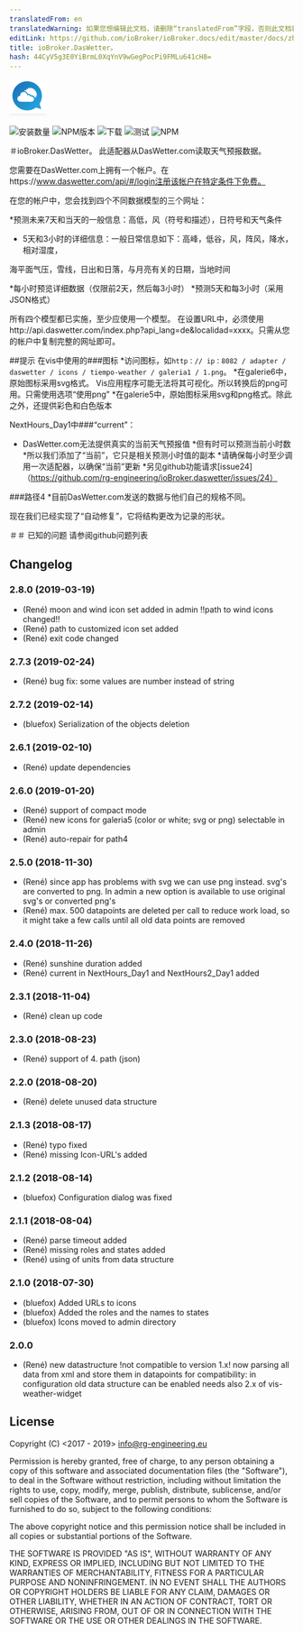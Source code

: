 ```yaml
---
translatedFrom: en
translatedWarning: 如果您想编辑此文档，请删除“translatedFrom”字段，否则此文档将再次自动翻译
editLink: https://github.com/ioBroker/ioBroker.docs/edit/master/docs/zh-cn/adapterref/iobroker.daswetter/README.md
title: ioBroker.DasWetter。
hash: 44CyV5g3E0YiBrmL0XqYnV9wGegPocPi9FMLu641cH8=
---
```

![商标](../../../en/adapterref/iobroker.daswetter/admin/daswettercom.png)

![安装数量](http://iobroker.live/badges/daswetter-stable.svg)
![NPM版本](https://img.shields.io/npm/v/iobroker.daswetter.svg)
![下载](https://img.shields.io/npm/dm/iobroker.daswetter.svg)
![测试](https://travis-ci.org/rg-engineering/ioBroker.daswetter.svg?branch=master)
![NPM](https://nodei.co/npm/iobroker.daswetter.png?downloads=true)

＃ioBroker.DasWetter。
此适配器从DasWetter.com读取天气预报数据。

您需要在DasWetter.com上拥有一个帐户。在https://www.daswetter.com/api/#/login注册该帐户在特定条件下免费。

在您的帐户中，您会找到四个不同数据模型的三个网址：

*预测未来7天和当天的一般信息：高低，风（符号和描述），日符号和天气条件
* 5天和3小时的详细信息：一般日常信息如下：高峰，低谷，风，阵风，降水，相对湿度，

海平面气压，雪线，日出和日落，与月亮有关的日期，当地时间

*每小时预览详细数据（仅限前2天，然后每3小时）
*预测5天和每3小时（采用JSON格式）

所有四个模型都已实施，至少应使用一个模型。
在设置URL中，必须使用http://api.daswetter.com/index.php?api_lang=de&localidad=xxxx。只需从您的帐户中复制完整的网址即可。

##提示
在vis中使用的###图标
*访问图标，如`http：// ip：8082 / adapter / daswetter / icons / tiempo-weather / galeria1 / 1.png`。
*在galerie6中，原始图标采用svg格式。 Vis应用程序可能无法将其可视化。所以转换后的png可用。只需使用选项“使用png”
*在galerie5中，原始图标采用svg和png格式。除此之外，还提供彩色和白色版本

NextHours_Day1中###“current”：
* DasWetter.com无法提供真实的当前天气预报值
*但有时可以预测当前小时数
*所以我们添加了“当前”，它只是相关预测小时值的副本
*请确保每小时至少调用一次适配器，以确保“当前”更新
*另见github功能请求[issue24]（https://github.com/rg-engineering/ioBroker.daswetter/issues/24）

###路径4
*目前DasWetter.com发送的数据与他们自己的规格不同。

现在我们已经实现了“自动修复”，它将结构更改为记录的形状。

＃＃ 已知的问题
请参阅github问题列表

## Changelog

### 2.8.0 (2019-03-19)
* (René) moon and wind icon set added in admin !!path to wind icons changed!!
* (René) path to customized icon set added 
* (René) exit code changed

### 2.7.3 (2019-02-24)
* (René) bug fix: some values are number instead of string

### 2.7.2 (2019-02-14)
* (bluefox) Serialization of the objects deletion

### 2.6.1 (2019-02-10)
* (René) update dependencies

### 2.6.0 (2019-01-20)
* (René) support of compact mode
* (René) new icons for galeria5 (color or white; svg or png) selectable in admin
* (René) auto-repair for path4

### 2.5.0 (2018-11-30)
* (René) since app has problems with svg we can use png instead. svg's are converted to png. In admin a new option is available to use original svg's or converted png's 
* (René) max. 500 datapoints are deleted per call to reduce work load, so it might take a few calls until all old data points are removed

### 2.4.0 (2018-11-26)
* (René) sunshine duration added
* (René) current in NextHours_Day1 and NextHours2_Day1 added

### 2.3.1 (2018-11-04)
* (René) clean up code

### 2.3.0 (2018-08-23)
* (René) support of 4. path (json)

### 2.2.0 (2018-08-20)
* (René) delete unused data structure

### 2.1.3 (2018-08-17)
* (René) typo fixed
* (René) missing Icon-URL's added

### 2.1.2 (2018-08-14)
* (bluefox) Configuration dialog was fixed

### 2.1.1 (2018-08-04)
* (René) parse timeout added
* (René) missing roles and states added
* (René) using of units from data structure

### 2.1.0 (2018-07-30)
* (bluefox) Added URLs to icons
* (bluefox) Added the roles and the names to states
* (bluefox) Icons moved to admin directory



### 2.0.0
* (René) new datastructure !not compatible to version 1.x!
now parsing all data from xml and store them in datapoints
for compatibility: in configuration old data structure can be enabled 
needs also 2.x of vis-weather-widget

## License
Copyright (C) <2017 - 2019>  <info@rg-engineering.eu>

Permission is hereby granted, free of charge, to any person obtaining a copy of this software and associated documentation files (the "Software"), to deal in the Software without restriction, including without limitation the rights to use, copy, modify, merge, publish, distribute, sublicense, and/or sell copies of the Software, and to permit persons to whom the Software is furnished to do so, subject to the following conditions:

The above copyright notice and this permission notice shall be included in all copies or substantial portions of the Software.

THE SOFTWARE IS PROVIDED "AS IS", WITHOUT WARRANTY OF ANY KIND, EXPRESS OR IMPLIED, INCLUDING BUT NOT LIMITED TO THE WARRANTIES OF MERCHANTABILITY, FITNESS FOR A PARTICULAR PURPOSE AND NONINFRINGEMENT. IN NO EVENT SHALL THE AUTHORS OR COPYRIGHT HOLDERS BE LIABLE FOR ANY CLAIM, DAMAGES OR OTHER LIABILITY, WHETHER IN AN ACTION OF CONTRACT, TORT OR OTHERWISE, ARISING FROM, OUT OF OR IN CONNECTION WITH THE SOFTWARE OR THE USE OR OTHER DEALINGS IN THE SOFTWARE.
